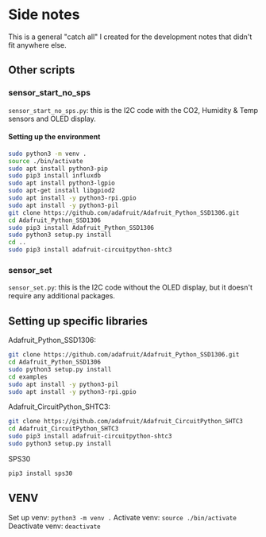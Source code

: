 # Side notes
This is a general "catch all" I created for the development notes that didn't fit anywhere else. 

## Other scripts
### sensor_start_no_sps
`sensor_start_no_sps.py`: this is the I2C code with the CO2, Humidity & Temp sensors and OLED display.
#### Setting up the environment
```sh
sudo python3 -m venv .
source ./bin/activate
sudo apt install python3-pip
sudo pip3 install influxdb
sudo apt install python3-lgpio
sudo apt-get install libgpiod2
sudo apt install -y python3-rpi.gpio
sudo apt install -y python3-pil
git clone https://github.com/adafruit/Adafruit_Python_SSD1306.git
cd Adafruit_Python_SSD1306
sudo pip3 install Adafruit_Python_SSD1306
sudo python3 setup.py install
cd ..
sudo pip3 install adafruit-circuitpython-shtc3
```

### sensor_set
`sensor_set.py`: this is the I2C code without the OLED display, but it doesn't require any additional packages.

## Setting up specific libraries
Adafruit_Python_SSD1306:
```sh
git clone https://github.com/adafruit/Adafruit_Python_SSD1306.git
cd Adafruit_Python_SSD1306
sudo python3 setup.py install
cd examples
sudo apt install -y python3-pil
sudo apt install -y python3-rpi.gpio
```
Adafruit_CircuitPython_SHTC3:
```sh
git clone https://github.com/adafruit/Adafruit_CircuitPython_SHTC3
cd Adafruit_CircuitPython_SHTC3
sudo pip3 install adafruit-circuitpython-shtc3
sudo python3 setup.py install
```
SPS30
```sh
pip3 install sps30
```

## VENV
Set up venv:
`python3 -m venv .`
Activate venv:
`source ./bin/activate`
Deactivate venv:
`deactivate`